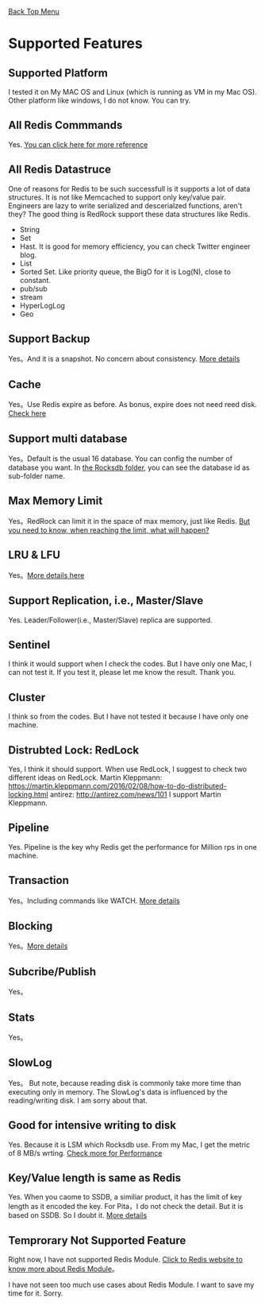 [Back Top Menu](../README.md)

# Supported Features

## Supported Platform

I tested it on My MAC OS and Linux (which is running as VM in my Mac OS). Other platform like windows, I do not know. You can try.

## All Redis Commmands

Yes. [You can click here for more reference](commands_en.md)

## All Redis Datastruce

One of reasons for Redis to be such successfull is it supports a lot of data structures.
It is not like Memcached to support only key/value pair.
Engineers are lazy to write serialized and descerialzed functions, aren't they?
The good thing is RedRock support these data structures like Redis.
* String
* Set
* Hast. It is good for memory efficiency, you can check Twitter engineer blog.
* List
* Sorted Set. Like priority queue, the BigO for it is Log(N), close to constant.
* pub/sub
* stream
* HyperLogLog
* Geo

## Support Backup
Yes。And it is a snapshot. No concern about consistency. [More details](persistence_en.md)

## Cache
Yes。Use Redis expire as before. As bonus, expire does not need reed disk. [Check here](commands_en.md)

## Support multi database
Yes。Default is the usual 16 database. You can config the number of database you want.
In [the Rocksdb folder](howrun_en.md), you can see the database id as sub-folder name.

## Max Memory Limit
Yes。RedRock can limit it in the space of max memory, just like Redis.
[But you need to know, when reaching the limit, what will happen?](howrun_en.md)

## LRU & LFU
Yes。[More details here](howrun_en.md)

## Support Replication, i.e., Master/Slave
Yes. Leader/Follower(i.e., Master/Slave) replica are supported.

## Sentinel
I think it would support when I check the codes.
But I have only one Mac, I can not test it. 
If you test it, please let me know the result. Thank you.

## Cluster
I think so from the codes.
But I have not tested it because I have only one machine.

## Distrubted Lock: RedLock
Yes, I think it should support.
When use RedLock, I suggest to check two different ideas on RedLock.
Martin Kleppmann: https://martin.kleppmann.com/2016/02/08/how-to-do-distributed-locking.html
antirez: http://antirez.com/news/101
I support Martin Kleppmann.

## Pipeline
Yes.
Pipeline is the key why Redis get the performance for Million rps in one machine.

## Transaction
Yes。Including commands like WATCH. [More details](commands_en.md)

## Blocking
Yes。[More details](commands_en.md)

## Subcribe/Publish
Yes。

## Stats
Yes。

## SlowLog
Yes。
But note, because reading disk is commonly take more time than executing only in memory.
The SlowLog's data is influenced by the reading/writing disk. I am sorry about that.

## Good for intensive writing to disk
Yes. Because it is LSM which Rocksdb use. 
From my Mac, I get the metric of 8 MB/s wrting. 
[Check more for Performance](performance_en.md)

## Key/Value length is same as Redis
Yes.
When you caome to SSDB, a similiar product, it has the limit of key length as it encoded the key. 
For Pita，I do not check the detail. But it is based on SSDB. So I doubt it.
[More details](peers_cn.md)

## Temprorary Not Supported Feature

Right now, I have not supported Redis Module. [Click to Redis website to know more about Redis Module](https://redis.io/topics/modules-api-ref)。

I have not seen too much use cases about Redis Module. I want to save my time for it. Sorry.